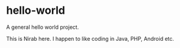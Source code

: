 # hello-world
A general hello world project.

This is Nirab here. I happen to like coding in Java, PHP, Android etc.
